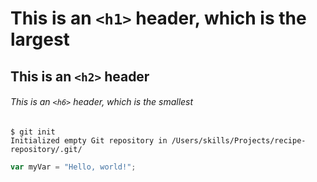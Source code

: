 # This is an `<h1>` header, which is the largest

## This is an `<h2>` header

###### This is an `<h6>` header, which is the smallest

```
$ git init
Initialized empty Git repository in /Users/skills/Projects/recipe-repository/.git/
```

``` javascript
var myVar = "Hello, world!";
```

